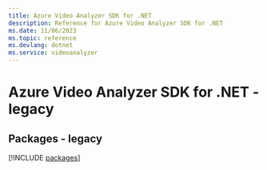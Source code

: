 ```yaml
---
title: Azure Video Analyzer SDK for .NET
description: Reference for Azure Video Analyzer SDK for .NET
ms.date: 11/06/2023
ms.topic: reference
ms.devlang: dotnet
ms.service: videoanalyzer
---
```

# Azure Video Analyzer SDK for .NET - legacy
## Packages - legacy
[!INCLUDE [packages](video-analyzer-index.md)]